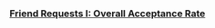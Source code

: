 ### [Friend Requests I: Overall Acceptance Rate](https://leetcode.com/problems/friend-requests-i-overall-acceptance-rate)

